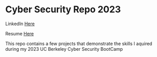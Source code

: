 # Cyber Security Repo 2023
LinkedIn [Here](www.linkedin.com/in/emilyrapp50)

Resume [Here](https://tinyurl.com/ypd8k8uj)

This repo contains a few projects that demonstrate the skills I aquired during my 2023 UC Berkeley Cyber Security BootCamp
